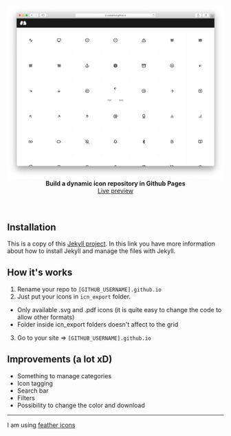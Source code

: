 <div align="center">
  <img src="images/livePreview.png" />
  <strong>Build a dynamic icon repository in Github Pages</strong><br>
  <a href="https://yceballost.github.io">Live preview</a>
</div>


<br>
<br>

## Installation
This is a copy of this [Jekyll project](https://github.com/barryclark/jekyll-now). In this link you have more information about how to install Jekyll and manage the files with Jekyll.

## How it's works
1. Rename your repo to `[GITHUB_USERNAME].github.io`
2. Just put your icons in `icn_export` folder.
  - Only available .svg and .pdf icons (it is quite easy to change the code to allow other formats)
  - Folder inside icn_export folders doesn't affect to the grid
3. Go to your site => `[GITHUB_USERNAME].github.io`

## Improvements (a lot xD)
- Something to manage categories
- Icon tagging
- Search bar
- Filters
- Possibility to change the color and download

---
I am using [feather icons](https://feathericons.com/)

